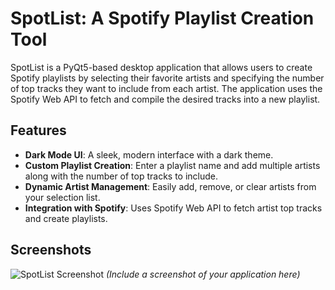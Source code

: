 # SpotList: A Spotify Playlist Creation Tool

SpotList is a PyQt5-based desktop application that allows users to create Spotify playlists by selecting their favorite artists and specifying the number of top tracks they want to include from each artist. The application uses the Spotify Web API to fetch and compile the desired tracks into a new playlist.

## Features

- **Dark Mode UI**: A sleek, modern interface with a dark theme.
- **Custom Playlist Creation**: Enter a playlist name and add multiple artists along with the number of top tracks to include.
- **Dynamic Artist Management**: Easily add, remove, or clear artists from your selection list.
- **Integration with Spotify**: Uses Spotify Web API to fetch artist top tracks and create playlists.

## Screenshots

![SpotList Screenshot]([screenshot.png](https://i.ibb.co/nkFV61S/Capture.png)) *(Include a screenshot of your application here)*
